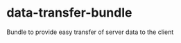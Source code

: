 data-transfer-bundle
====================

Bundle to provide easy transfer of server data to the client
